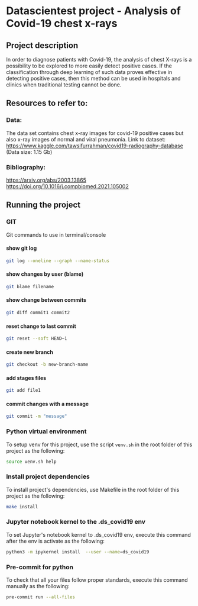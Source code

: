 # Datascientest project - Analysis of Covid-19 chest x-rays

## Project description

In order to diagnose patients with Covid-19, the analysis of chest X-rays is a possibility to be explored to more easily detect positive cases. If the classification through deep learning of such data proves effective in detecting positive cases, then this method can be used in hospitals and clinics when traditional testing cannot be done.

## Resources to refer to:
### Data:
The data set contains chest x-ray images for covid-19 positive cases but also x-ray images of normal and viral pneumonia. Link to dataset: https://www.kaggle.com/tawsifurrahman/covid19-radiography-database
(Data size: 1.15 Gb)

### Bibliography:
https://arxiv.org/abs/2003.13865
https://doi.org/10.1016/j.compbiomed.2021.105002

## Running the project
### GIT
Git commands to use in terminal/console
#### show git log
```bash
git log --oneline --graph --name-status
```
#### show changes by user (blame)
```bash
git blame filename
```
#### show change between commits
```bash
git diff commit1 commit2
```
#### reset change to last commit
```bash
git reset --soft HEAD~1
```
#### create new branch
```bash
git checkout -b new-branch-name
```
#### add stages files
```bash
git add file1
```
#### commit changes with a message
```bash
git commit -m "message"
```
### Python virtual environment
To setup venv for this project, use the script `venv.sh` in the root folder of this project as the following:
```bash
source venv.sh help
```
### Install project dependencies
To install project's dependencies, use Makefile in the root folder of this project as the following:
```bash
make install
```
### Jupyter notebook kernel to the .ds_covid19 env
To set Jupyter's notebook kernel to .ds_covid19 env, execute this command after the env is activate as the following:
```bash
python3 -m ipykernel install  --user --name=ds_covid19
```
### Pre-commit for python
To check that all your files follow proper standards, execute this command manually as the following:
```bash
pre-commit run --all-files
```
